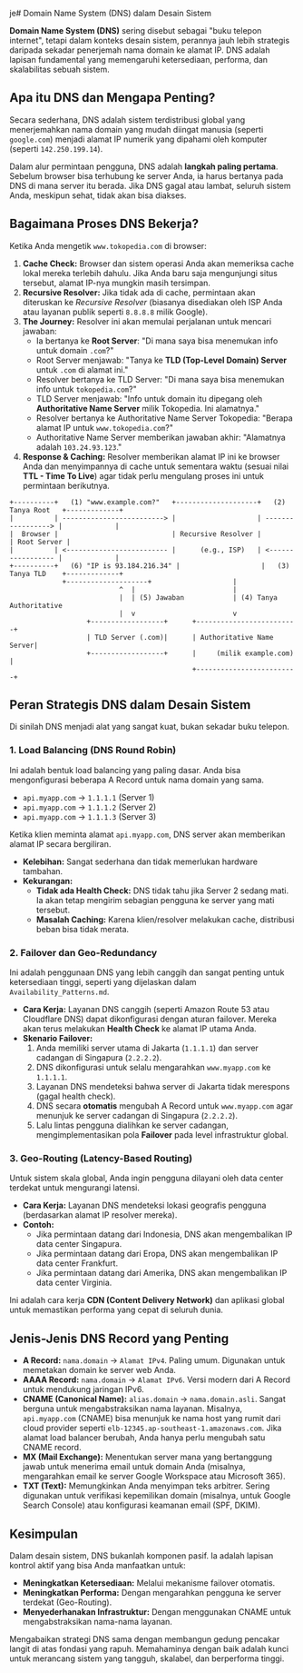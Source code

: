 je# Domain Name System (DNS) dalam Desain Sistem

**Domain Name System (DNS)** sering disebut sebagai "buku telepon internet", tetapi dalam konteks desain sistem, perannya jauh lebih strategis daripada sekadar penerjemah nama domain ke alamat IP. DNS adalah lapisan fundamental yang memengaruhi ketersediaan, performa, dan skalabilitas sebuah sistem.

## Apa itu DNS dan Mengapa Penting?

Secara sederhana, DNS adalah sistem terdistribusi global yang menerjemahkan nama domain yang mudah diingat manusia (seperti `google.com`) menjadi alamat IP numerik yang dipahami oleh komputer (seperti `142.250.199.14`).

Dalam alur permintaan pengguna, DNS adalah **langkah paling pertama**. Sebelum browser bisa terhubung ke server Anda, ia harus bertanya pada DNS di mana server itu berada. Jika DNS gagal atau lambat, seluruh sistem Anda, meskipun sehat, tidak akan bisa diakses.

## Bagaimana Proses DNS Bekerja?

Ketika Anda mengetik `www.tokopedia.com` di browser:

1.  **Cache Check:** Browser dan sistem operasi Anda akan memeriksa cache lokal mereka terlebih dahulu. Jika Anda baru saja mengunjungi situs tersebut, alamat IP-nya mungkin masih tersimpan.
2.  **Recursive Resolver:** Jika tidak ada di cache, permintaan akan diteruskan ke *Recursive Resolver* (biasanya disediakan oleh ISP Anda atau layanan publik seperti `8.8.8.8` milik Google).
3.  **The Journey:** Resolver ini akan memulai perjalanan untuk mencari jawaban:
    *   Ia bertanya ke **Root Server**: "Di mana saya bisa menemukan info untuk domain `.com`?"
    *   Root Server menjawab: "Tanya ke **TLD (Top-Level Domain) Server** untuk `.com` di alamat ini."
    *   Resolver bertanya ke TLD Server: "Di mana saya bisa menemukan info untuk `tokopedia.com`?"
    *   TLD Server menjawab: "Info untuk domain itu dipegang oleh **Authoritative Name Server** milik Tokopedia. Ini alamatnya."
    *   Resolver bertanya ke Authoritative Name Server Tokopedia: "Berapa alamat IP untuk `www.tokopedia.com`?"
    *   Authoritative Name Server memberikan jawaban akhir: "Alamatnya adalah `103.24.93.123`."
4.  **Response & Caching:** Resolver memberikan alamat IP ini ke browser Anda dan menyimpannya di cache untuk sementara waktu (sesuai nilai **TTL - Time To Live**) agar tidak perlu mengulang proses ini untuk permintaan berikutnya.

```text
+----------+   (1) "www.example.com?"   +--------------------+   (2) Tanya Root   +-------------+
|          | -------------------------> |                    | -----------------> |             |
|  Browser |                            | Recursive Resolver |                    | Root Server |
|          | <------------------------- |      (e.g., ISP)   | <----------------- |             |
+----------+   (6) "IP is 93.184.216.34" |                    |   (3) Tanya TLD    +-------------+
             +--------------------+                    |
                           ^  |                        |
                           |  | (5) Jawaban            | (4) Tanya Authoritative
                           |  v                        v
                   +------------------+      +-------------------------+
                   | TLD Server (.com)|      | Authoritative Name Server|
                   +------------------+      |     (milik example.com)  |
                                             +-------------------------+
```

## Peran Strategis DNS dalam Desain Sistem

Di sinilah DNS menjadi alat yang sangat kuat, bukan sekadar buku telepon.

### 1. Load Balancing (DNS Round Robin)

Ini adalah bentuk load balancing yang paling dasar. Anda bisa mengonfigurasi beberapa A Record untuk nama domain yang sama.

*   `api.myapp.com` -> `1.1.1.1` (Server 1)
*   `api.myapp.com` -> `1.1.1.2` (Server 2)
*   `api.myapp.com` -> `1.1.1.3` (Server 3)

Ketika klien meminta alamat `api.myapp.com`, DNS server akan memberikan alamat IP secara bergiliran.
*   **Kelebihan:** Sangat sederhana dan tidak memerlukan hardware tambahan.
*   **Kekurangan:**
    *   **Tidak ada Health Check:** DNS tidak tahu jika Server 2 sedang mati. Ia akan tetap mengirim sebagian pengguna ke server yang mati tersebut.
    *   **Masalah Caching:** Karena klien/resolver melakukan cache, distribusi beban bisa tidak merata.

### 2. Failover dan Geo-Redundancy

Ini adalah penggunaan DNS yang lebih canggih dan sangat penting untuk ketersediaan tinggi, seperti yang dijelaskan dalam `Availability_Patterns.md`.

*   **Cara Kerja:** Layanan DNS canggih (seperti Amazon Route 53 atau Cloudflare DNS) dapat dikonfigurasi dengan aturan failover. Mereka akan terus melakukan **Health Check** ke alamat IP utama Anda.
*   **Skenario Failover:**
    1.  Anda memiliki server utama di Jakarta (`1.1.1.1`) dan server cadangan di Singapura (`2.2.2.2`).
    2.  DNS dikonfigurasi untuk selalu mengarahkan `www.myapp.com` ke `1.1.1.1`.
    3.  Layanan DNS mendeteksi bahwa server di Jakarta tidak merespons (gagal health check).
    4.  DNS secara **otomatis** mengubah A Record untuk `www.myapp.com` agar menunjuk ke server cadangan di Singapura (`2.2.2.2`).
    5.  Lalu lintas pengguna dialihkan ke server cadangan, mengimplementasikan pola **Failover** pada level infrastruktur global.

### 3. Geo-Routing (Latency-Based Routing)

Untuk sistem skala global, Anda ingin pengguna dilayani oleh data center terdekat untuk mengurangi latensi.

*   **Cara Kerja:** Layanan DNS mendeteksi lokasi geografis pengguna (berdasarkan alamat IP resolver mereka).
*   **Contoh:**
    *   Jika permintaan datang dari Indonesia, DNS akan mengembalikan IP data center Singapura.
    *   Jika permintaan datang dari Eropa, DNS akan mengembalikan IP data center Frankfurt.
    *   Jika permintaan datang dari Amerika, DNS akan mengembalikan IP data center Virginia.

Ini adalah cara kerja **CDN (Content Delivery Network)** dan aplikasi global untuk memastikan performa yang cepat di seluruh dunia.

## Jenis-Jenis DNS Record yang Penting

*   **A Record:** `nama.domain` -> `Alamat IPv4`. Paling umum. Digunakan untuk memetakan domain ke server web Anda.
*   **AAAA Record:** `nama.domain` -> `Alamat IPv6`. Versi modern dari A Record untuk mendukung jaringan IPv6.
*   **CNAME (Canonical Name):** `alias.domain` -> `nama.domain.asli`. Sangat berguna untuk mengabstraksikan nama layanan. Misalnya, `api.myapp.com` (CNAME) bisa menunjuk ke nama host yang rumit dari cloud provider seperti `elb-12345.ap-southeast-1.amazonaws.com`. Jika alamat load balancer berubah, Anda hanya perlu mengubah satu CNAME record.
*   **MX (Mail Exchange):** Menentukan server mana yang bertanggung jawab untuk menerima email untuk domain Anda (misalnya, mengarahkan email ke server Google Workspace atau Microsoft 365).
*   **TXT (Text):** Memungkinkan Anda menyimpan teks arbitrer. Sering digunakan untuk verifikasi kepemilikan domain (misalnya, untuk Google Search Console) atau konfigurasi keamanan email (SPF, DKIM).

## Kesimpulan

Dalam desain sistem, DNS bukanlah komponen pasif. Ia adalah lapisan kontrol aktif yang bisa Anda manfaatkan untuk:
*   **Meningkatkan Ketersediaan:** Melalui mekanisme failover otomatis.
*   **Meningkatkan Performa:** Dengan mengarahkan pengguna ke server terdekat (Geo-Routing).
*   **Menyederhanakan Infrastruktur:** Dengan menggunakan CNAME untuk mengabstraksikan nama-nama layanan.

Mengabaikan strategi DNS sama dengan membangun gedung pencakar langit di atas fondasi yang rapuh. Memahaminya dengan baik adalah kunci untuk merancang sistem yang tangguh, skalabel, dan berperforma tinggi.